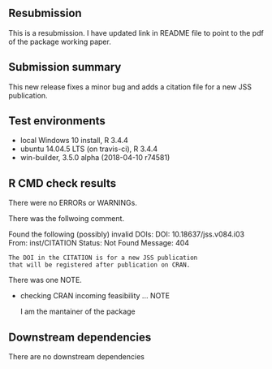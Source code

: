 ## Resubmission
This is a resubmission. I have updated link 
in README file to point to the pdf of the 
package working paper.

## Submission summary
This new release fixes a minor bug and adds
a citation file for a new JSS publication.

## Test environments
* local Windows 10 install, R 3.4.4
* ubuntu 14.04.5 LTS (on travis-ci), R 3.4.4
* win-builder, 3.5.0 alpha (2018-04-10 r74581)

## R CMD check results
There were no ERRORs or WARNINGs.

There was the follwoing comment.

Found the following (possibly) invalid DOIs:
  DOI: 10.18637/jss.v084.i03
    From: inst/CITATION
    Status: Not Found
    Message: 404
    
    The DOI in the CITATION is for a new JSS publication 
    that will be registered after publication on CRAN.

There was one NOTE.

* checking CRAN incoming feasibility ... NOTE

    I am the mantainer of the package
  
## Downstream dependencies
There are no downstream dependencies

